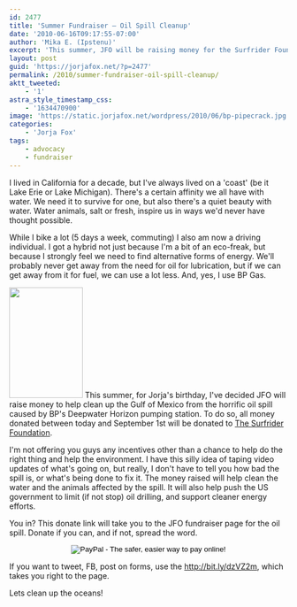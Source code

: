 ```yaml
---
id: 2477
title: 'Summer Fundraiser — Oil Spill Cleanup'
date: '2010-06-16T09:17:55-07:00'
author: 'Mika E. (Ipstenu)'
excerpt: 'This summer, JFO will be raising money for the Surfrider Foundation, with the specific intent of helping clean up the BP Oil Spill.'
layout: post
guid: 'https://jorjafox.net/?p=2477'
permalink: /2010/summer-fundraiser-oil-spill-cleanup/
aktt_tweeted:
    - '1'
astra_style_timestamp_css:
    - '1634470900'
image: 'https://static.jorjafox.net/wordpress/2010/06/bp-pipecrack.jpg'
categories:
    - 'Jorja Fox'
tags:
    - advocacy
    - fundraiser
---
```


I lived in California for a decade, but I've always lived on a 'coast' (be it Lake Erie or Lake Michigan).  There's a certain affinity we all have with water.  We need it to survive for one, but also there's a quiet beauty with water.  Water animals, salt or fresh, inspire us in ways we'd never have thought possible.

While I bike a lot (5 days a week, commuting) I also am now a driving individual.  I got a hybrid not just because I'm a bit of an eco-freak, but because I strongly feel we need to find alternative forms of energy.  We'll probably never get away from the need for oil for lubrication, but if we can get away from it for fuel, we can use a lot less.  And, yes, I use BP Gas.

<a href="//static.jorjafox.net/wordpress/2010/06/Washing_oiled_Gannet-Close.jpg"><img src="//static.jorjafox.net/wordpress/2010/06/Washing_oiled_Gannet-Close-133x200.jpg" alt="" title="Washing_oiled_Gannet–Close" width="133" height="200" class="alignleft size-medium wp-image-2479" /></a> This summer, for Jorja's birthday, I've decided JFO will raise money to help clean up the Gulf of Mexico from the horrific oil spill caused by BP's Deepwater Horizon pumping station.  To do so, all money donated between today and September 1st will be donated to <a href="http://www.surfrider.org/">The Surfrider Foundation</a>.

I'm not offering you guys any incentives other than a chance to help do the right thing and help the environment. I have this silly idea of taping video updates of what's going on, but really, I don't have to tell you how bad the spill is, or what's being done to fix it.  The money raised will help clean the water and the animals affected by the spill.  It will also help push the US government to limit (if not stop) oil drilling, and support cleaner energy efforts.

You in?  This donate link will take you to the JFO fundraiser page for the oil spill.  Donate if you can, and if not, spread the word.
<div style="text-align:center;"><form action="https://www.paypal.com/cgi-bin/webscr" method="post">
<input type="hidden" name="cmd" value="_s-xclick"/>
<input type="hidden" name="hosted_button_id" value="3GWUYLF85XWWY"/>
<input type="image" src="https://www.paypal.com/en_US/i/btn/btn_donateCC_LG.gif" border="0" name="submit" alt="PayPal - The safer, easier way to pay online!"/></form></div>

If you want to tweet, FB, post on forms, use the <a href="https://www.paypal.com/cgi-bin/webscr?cmd=_s-xclick&hosted_button_id=3GWUYLF85XWWY">http://bit.ly/dzVZ2m</a>, which takes you right to the page.

Lets clean up the oceans!
